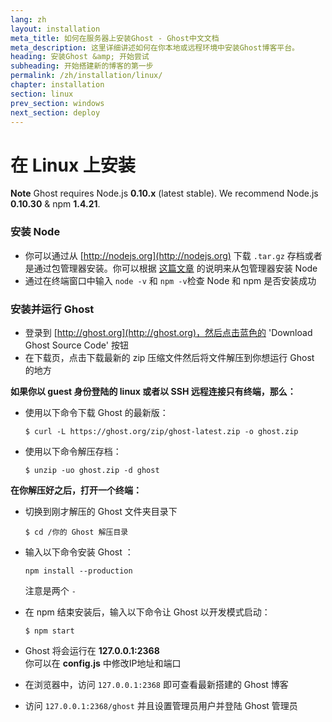 ```yaml
---
lang: zh
layout: installation
meta_title: 如何在服务器上安装Ghost - Ghost中文文档
meta_description: 这里详细讲述如何在你本地或远程环境中安装Ghost博客平台。
heading: 安装Ghost &amp; 开始尝试
subheading: 开始搭建新的博客的第一步
permalink: /zh/installation/linux/
chapter: installation
section: linux
prev_section: windows
next_section: deploy
---
```



# 在 Linux 上安装<a id="install-linux"></a>

<p class="note"><strong>Note</strong> Ghost requires Node.js <strong>0.10.x</strong> (latest stable). We recommend Node.js <strong>0.10.30</strong> & npm <strong>1.4.21</strong>.</p>

### 安装 Node

*   你可以通过从 [http://nodejs.org](http://nodejs.org) 下载 `.tar.gz` 存档或者是通过包管理器安装。你可以根据  [这篇文章](https://github.com/joyent/node/wiki/Installing-Node.js-via-package-manager) 的说明来从包管理器安装 Node
*   通过在终端窗口中输入 `node -v` 和 `npm -v`检查 Node 和 npm 是否安装成功

### 安装并运行 Ghost

*   登录到 [http://ghost.org](http://ghost.org)，然后点击蓝色的 'Download Ghost Source Code' 按钮
*   在下载页，点击下载最新的 zip 压缩文件然后将文件解压到你想运行 Ghost 的地方

**如果你以 guest 身份登陆的 linux 或者以 SSH 远程连接只有终端，那么：**

*   使用以下命令下载 Ghost 的最新版：

    ```
    $ curl -L https://ghost.org/zip/ghost-latest.zip -o ghost.zip
    ```
    
*   使用以下命令解压存档：

    ```
    $ unzip -uo ghost.zip -d ghost
    ```
    
**在你解压好之后，打开一个终端：**

*   切换到刚才解压的 Ghost 文件夹目录下

    ```
    $ cd /你的 Ghost 解压目录
    ```

*   输入以下命令安装 Ghost ：

    ```
    npm install --production
    ```
    <span class="note">注意是两个 `-`</span>
    
*   在 npm 结束安装后，输入以下命令让 Ghost 以开发模式启动：

    ```
    $ npm start
    ```

*   Ghost 将会运行在 **127.0.0.1:2368**<br />
    <span class="note">你可以在 **config.js** 中修改IP地址和端口</span>

*   在浏览器中，访问 <code class="path">127.0.0.1:2368</code> 即可查看最新搭建的 Ghost 博客
*   访问 <code class="path">127.0.0.1:2368/ghost</code> 并且设置管理员用户并登陆 Ghost 管理员

